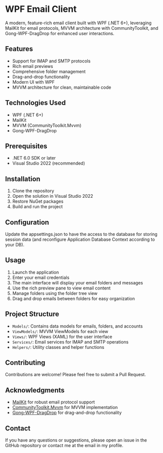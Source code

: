 # WPF Email Client

A modern, feature-rich email client built with WPF (.NET 6+), leveraging MailKit for email protocols, MVVM architecture with CommunityToolkit, and Gong-WPF-DragDrop for enhanced user interactions.

## Features

- Support for IMAP and SMTP protocols
- Rich email previews
- Comprehensive folder management
- Drag-and-drop functionality
- Modern UI with WPF
- MVVM architecture for clean, maintainable code

## Technologies Used

- WPF (.NET 6+)
- MailKit
- MVVM (CommunityToolkit.Mvvm)
- Gong-WPF-DragDrop

## Prerequisites

- .NET 6.0 SDK or later
- Visual Studio 2022 (recommended)

## Installation

1. Clone the repository
2. Open the solution in Visual Studio 2022
3. Restore NuGet packages
4. Build and run the project

## Configuration

Update the appsettings.json to have the access to the database for storing session data (and reconfigure Application Database Context according to your DB).

## Usage

1. Launch the application
2. Enter your email credentials
3. The main interface will display your email folders and messages
4. Use the rich preview pane to view email content
5. Manage folders using the folder tree view
6. Drag and drop emails between folders for easy organization

## Project Structure

- `Models/`: Contains data models for emails, folders, and accounts
- `ViewModels/`: MVVM ViewModels for each view
- `Views/`: WPF Views (XAML) for the user interface
- `Services/`: Email services for IMAP and SMTP operations
- `Helpers/`: Utility classes and helper functions

## Contributing

Contributions are welcome! Please feel free to submit a Pull Request.

## Acknowledgments

- [MailKit](https://github.com/jstedfast/MailKit) for robust email protocol support
- [CommunityToolkit.Mvvm](https://github.com/CommunityToolkit/dotnet) for MVVM implementation
- [Gong-WPF-DragDrop](https://github.com/punker76/gong-wpf-dragdrop) for drag-and-drop functionality

## Contact

If you have any questions or suggestions, please open an issue in the GitHub repository or contact me at the email in my profile.
